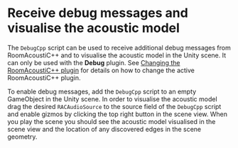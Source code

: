 # Receive debug messages and visualise the acoustic model

The `DebugCpp` script can be used to receive additional debug messages from RoomAcoustiC++ and to visualise the acoustic model in the Unity scene.
It can only be used with the **Debug** plugin.
See [Changing the RoomAcoustiC++ plugin](plugin.md) for details on how to change the active RoomAcoustiC++ plugin.

To enable debug messages, add the `DebugCpp` script to an empty GameObject in the Unity scene.
In order to visualise the acoustic model drag the desired `RACAudioSource` to the source field of the `DebugCpp` script and enable gizmos by clicking the top right button in the scene view.
When you play the scene you should see the acoustic model visualised in the scene view and the location of any discovered edges in the scene geometry.
